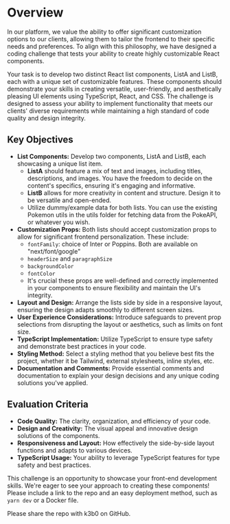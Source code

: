 # Overview
In our platform, we value the ability to offer significant customization options to our clients, allowing them to tailor the frontend to their specific needs and preferences. To align with this philosophy, we have designed a coding challenge that tests your ability to create highly customizable React components.

Your task is to develop two distinct React list components, ListA and ListB, each with a unique set of customizable features. These components should demonstrate your skills in creating versatile, user-friendly, and aesthetically pleasing UI elements using TypeScript, React, and CSS. The challenge is designed to assess your ability to implement functionality that meets our clients' diverse requirements while maintaining a high standard of code quality and design integrity.

## Key Objectives
- **List Components:** Develop two components, ListA and ListB, each showcasing a unique list item.
  - **ListA** should feature a mix of text and images, including titles, descriptions, and images. You have the freedom to decide on the content's specifics, ensuring it's engaging and informative.
  - **ListB** allows for more creativity in content and structure. Design it to be versatile and open-ended.
  - Utilize dummy/example data for both lists. You can use the existing Pokemon utils in the utils folder for fetching data from the PokeAPI, or whatever you wish.
- **Customization Props:** Both lists should accept customization props to allow for significant frontend personalization. These include:
  - `fontFamily`: choice of Inter or Poppins. Both are available on "next/font/google"
  - `headerSize` and `paragraphSize`
  - `backgroundColor`
  - `fontColor`
  - It's crucial these props are well-defined and correctly implemented in your components to ensure flexibility and maintain the UI's integrity.
- **Layout and Design:** Arrange the lists side by side in a responsive layout, ensuring the design adapts smoothly to different screen sizes.
- **User Experience Considerations:** Introduce safeguards to prevent prop selections from disrupting the layout or aesthetics, such as limits on font size.
- **TypeScript Implementation:** Utilize TypeScript to ensure type safety and demonstrate best practices in your code.
- **Styling Method:** Select a styling method that you believe best fits the project, whether it be Tailwind, external stylesheets, inline styles, etc.
- **Documentation and Comments:** Provide essential comments and documentation to explain your design decisions and any unique coding solutions you've applied.

## Evaluation Criteria
- **Code Quality:** The clarity, organization, and efficiency of your code.
- **Design and Creativity:** The visual appeal and innovative design solutions of the components.
- **Responsiveness and Layout:** How effectively the side-by-side layout functions and adapts to various devices.
- **TypeScript Usage:** Your ability to leverage TypeScript features for type safety and best practices.

This challenge is an opportunity to showcase your front-end development skills. We're eager to see your approach to creating these components! Please include a link to the repo and an easy deployment method, such as `yarn dev` or a Docker file.

Please share the repo with k3b0 on GitHub.
